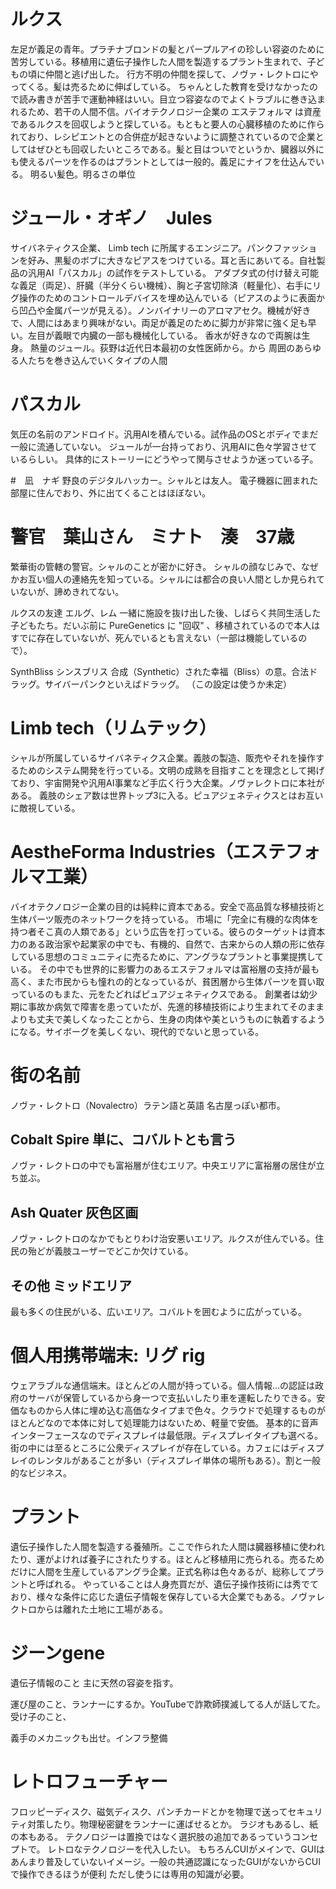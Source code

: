 
# ルクス
左足が義足の青年。プラチナブロンドの髪とパープルアイの珍しい容姿のために苦労している。移植用に遺伝子操作した人間を製造するプラント生まれで、子どもの頃に仲間と逃げ出した。
行方不明の仲間を探して、ノヴァ・レクトロにやってくる。髪は売るために伸ばしている。
ちゃんとした教育を受けなかったので読み書きが苦手で運動神経はいい。目立つ容姿なのでよくトラブルに巻き込まれるため、若干の人間不信。バイオテクノロジー企業の エステフォルマ は資産であるルクスを回収しようと探している。もともと要人の心臓移植のために作られており、レシピエントとの合併症が起きないように調整されているので企業としてはぜひとも回収したいところである。髪と目はついでというか、臓器以外にも使えるパーツを作るのはプラントとしては一般的。義足にナイフを仕込んでいる。
明るい髪色。明るさの単位

# ジュール・オギノ　Jules 
サイバネティクス企業、 Limb tech に所属するエンジニア。パンクファッションを好み、黒髪のボブに大きなピアスをつけている。耳と舌にあいてる。自社製品の汎用AI「パスカル」の試作をテストしている。
アダプタ式の付け替え可能な義足（両足）、肝臓（半分くらい機械）、胸と子宮切除済（軽量化）、右手にリグ操作のためのコントロールデバイスを埋め込んでいる（ピアスのように表面から凹凸や金属パーツが見える）。ノンバイナリーのアロマアセク。機械が好きで、人間にはあまり興味がない。両足が義足のために脚力が非常に強く足も早い。左目が義眼で内臓の一部も機械化している。
香水が好きなので両腕は生身。
熱量のジュール。荻野は近代日本最初の女性医師から。から
周囲のあらゆる人たちを巻き込んでいくタイプの人間

# パスカル
気圧の名前のアンドロイド。汎用AIを積んでいる。試作品のOSとボディでまだ一般に流通していない。
ジュールが一台持っており、汎用AIに色々学習させているらしい。
具体的にストーリーにどうやって関与させようか迷っている子。

#　凪　ナギ
野良のデジタルハッカー。シャルとは友人。
電子機器に囲まれた部屋に住んでおり、外に出てくることはほぼない。

# 警官　葉山さん　ミナト　湊　37歳　
繁華街の管轄の警官。シャルのことが密かに好き。
シャルの顔なじみで、なぜかお互い個人の連絡先を知っている。シャルには都合の良い人間としか見られていないが、諦めきれてない。

ルクスの友達
エルグ、レム
一緒に施設を抜け出した後、しばらく共同生活した子どもたち。だいぶ前に PureGenetics に "回収" 、移植されているので本人はすでに存在していないが、死んでいるとも言えない（一部は機能しているので）。

SynthBliss シンスブリス
合成（Synthetic）された幸福（Bliss）の意。合法ドラッグ。サイバーパンクといえばドラッグ。
（この設定は使うか未定）

# Limb tech（リムテック）
シャルが所属しているサイバネティクス企業。義肢の製造、販売やそれを操作するためのシステム開発を行っている。文明の成熟を目指すことを理念として掲げており、宇宙開発や汎用AI事業など手広く行う大企業。ノヴァレクトロに本社がある。
義肢のシェア数は世界トップ3に入る。ピュアジェネティクスとはお互いに敵視している。

# AestheForma Industries（エステフォルマ工業）
バイオテクノロジー企業の目的は純粋に資本である。安全で高品質な移植技術と生体パーツ販売のネットワークを持っている。
市場に「完全に有機的な肉体を持つ者そこ真の人類である」という広告を打っている。彼らのターゲットは資本力のある政治家や起業家の中でも、有機的、自然で、古来からの人類の形に依存している思想のコミュニティに売るために、アングラなプラントと事業提携している。
その中でも世界的に影響力のあるエステフォルマは富裕層の支持が最も高く、また市民からも憧れの的となっているが、貧困層から生体パーツを買い取っているのもまた、元をたどればピュアジェネティクスである。
創業者は幼少期に事故か病気で障害を患っていたが、先進的移植技術により生まれてそのままよりも丈夫で美しくなったことから、生身の肉体や美というものに執着するようになる。サイボーグを美しくない、現代的でないと思っている。

# 街の名前
ノヴァ・レクトロ（Novalectro）ラテン語と英語
名古屋っぽい都市。

## Cobalt Spire 単に、コバルトとも言う
ノヴァ・レクトロの中でも富裕層が住むエリア。中央エリアに富裕層の居住が立ち並ぶ。

## Ash Quater 灰色区画
ノヴァ・レクトロのなかでもとりわけ治安悪いエリア。ルクスが住んでいる。住民の殆どが義肢ユーザーでどこか欠けている。

## その他 ミッドエリア
最も多くの住民がいる、広いエリア。コバルトを囲むように広がっている。

# 個人用携帯端末: リグ rig 
ウェアラブルな通信端末。ほとんどの人間が持っている。個人情報…の認証は政府のサーバが保管しているから身一つで支払いしたり車を運転したりできる。安価なものから人体に埋め込む高価なタイプまで色々。クラウドで処理するものがほとんどなので本体に対して処理能力はないため、軽量で安価。
基本的に音声インターフェースなのでディスプレイは最低限。ディスプレイタイプも選べる。
街の中には至るところに公衆ディスプレイが存在している。カフェにはディスプレイのレンタルがあることが多い（ディスプレイ単体の場所もある）。割と一般的なビジネス。

# プラント
遺伝子操作した人間を製造する養殖所。ここで作られた人間は臓器移植に使われたり、運がよければ養子にされたりする。ほとんど移植用に売られる。売るためだけに人間を生産しているアングラ企業。正式名称は色々あるが、総称してプラントと呼ばれる。
やっていることは人身売買だが、遺伝子操作技術には秀でており、様々な条件に応じた遺伝子情報を保存している大企業でもある。ノヴァレクトロからは離れた土地に工場がある。

# ジーンgene
遺伝子情報のこと
主に天然の容姿を指す。


運び屋のこと、ランナーにするか。YouTubeで詐欺師撲滅してる人が話してた。受け子のこと、

義手のメカニックも出せ。インフラ整備

# レトロフューチャー
フロッピーディスク、磁気ディスク、パンチカードとかを物理で送ってセキュリティ対策したり。物理秘密鍵をランナーに運ばせるとか。
ラジオもあるし、紙の本もある。
テクノロジーは置換ではなく選択肢の追加であるっていうコンセプトで。
レトロなテクノロジーを代入したい。
もちろんCUIがメインで、GUIはあんまり普及していないイメージ。一般の共通認識になったGUIがないからCUIで操作できるほうが便利
ただし使うには専用の知識が必要。